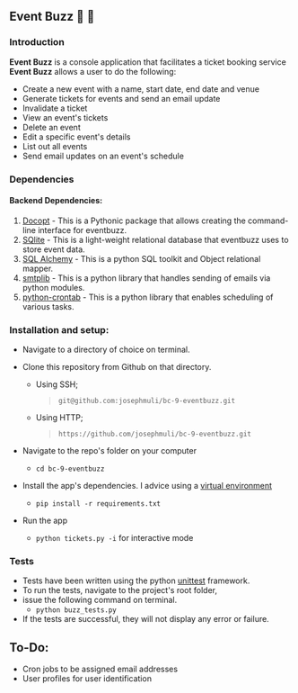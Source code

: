 ## Event Buzz  :ticket: :ticket:

### Introduction  

**Event Buzz** is a console application that facilitates a ticket booking service  
**Event Buzz** allows a user to do the following:  
 * Create a new event with a name, start date, end date and venue  
 * Generate tickets for events and send an email update
 * Invalidate a ticket 
 * View an event's tickets  
 * Delete an event  
 * Edit a specific event's details  
 * List out all events  
 * Send email updates on an event's schedule  


### Dependencies  
#### Backend Dependencies:
1. [Docopt](http://docopt.org/) - This is a Pythonic package that allows creating the command-line interface for eventbuzz.  
2. [SQlite](https://www.sqlite.org/) - This is a light-weight relational database that eventbuzz uses to store event data.  
3. [SQL Alchemy](http://www.sqlalchemy.org/) - This is a python SQL toolkit and Object relational mapper.  
4. [smtplib](https://docs.python.org/2/library/smtplib.html) - This is a python library that handles sending of emails via python modules.  
5. [python-crontab](https://pypi.python.org/pypi/python-crontab/) - This is a python library that enables scheduling of various tasks.  

### Installation and setup:  

* Navigate to a directory of choice on terminal.  

* Clone this repository from Github on that directory.  

	* Using SSH;
 		> ` git@github.com:josephmuli/bc-9-eventbuzz.git `  

	* Using HTTP;
		>  ` https://github.com/josephmuli/bc-9-eventbuzz.git `  


* Navigate to the repo's folder on your computer  
	* ``` cd bc-9-eventbuzz ```  

* Install the app's dependencies. I advice using a [virtual environment](http://docs.python-guide.org/en/latest/dev/virtualenvs/)  
	* ``` pip install -r requirements.txt ```  
* Run the app  
	* ` python tickets.py -i ` for interactive mode  

### Tests  
* Tests have been written using the python [unittest](https://docs.python.org/2/library/unittest.html) framework.  
* To run the tests, navigate to the project's root folder,  
* issue the following command on terminal.  
	* ` python buzz_tests.py `  
* If the tests are successful, they will not display any error or failure.  

## To-Do:  

* Cron jobs to be assigned email addresses  
* User profiles for user identification  
